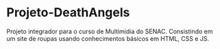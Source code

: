 # Projeto-DeathAngels
Projeto integrador para o curso de Multimidia do SENAC. Consistindo em um site de roupas usando conhecimentos básicos em HTML, CSS e JS.
